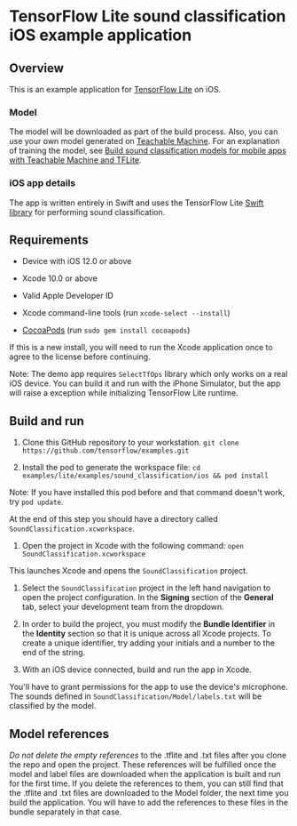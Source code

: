 # TensorFlow Lite sound classification iOS example application

## Overview

This is an example application for [TensorFlow Lite](https://tensorflow.org/lite)
on iOS.

### Model

The model will be downloaded as part of the build process. Also, you can use
your own model generated on
[Teachable Machine](https://teachablemachine.withgoogle.com/train/audio). For an
explanation of training the model, see [Build sound classification models for
mobile apps with Teachable Machine and
TFLite](https://blog.tensorflow.org/2020/12/build-sound-classification-models-for-mobile-apps-with-teachable-machine-and-tflite.html).

### iOS app details

The app is written entirely in Swift and uses the TensorFlow Lite
[Swift library](https://github.com/tensorflow/tensorflow/tree/master/tensorflow/lite/experimental/swift)
for performing sound classification.

## Requirements

*   Device with iOS 12.0 or above

*   Xcode 10.0 or above

*   Valid Apple Developer ID

*   Xcode command-line tools (run `xcode-select --install`)

*   [CocoaPods](https://cocoapods.org/) (run `sudo gem install cocoapods`)

If this is a new install, you will need to run the Xcode application once to
agree to the license before continuing.

Note:
The demo app requires `SelectTfOps` library which only works on a real iOS
device. You can build it and run with the iPhone Simulator, but the app will
raise a exception while initializing TensorFlow Lite runtime.

## Build and run

1.  Clone this GitHub repository to your workstation. `git clone
    https://github.com/tensorflow/examples.git`

2.  Install the pod to generate the workspace file: `cd
    examples/lite/examples/sound_classification/ios && pod install`

Note: If you have installed this pod before and that command doesn't work, try
`pod update`.

At the end of this step you should have a directory called
`SoundClassification.xcworkspace`.

1.  Open the project in Xcode with the following command: `open
    SoundClassification.xcworkspace`

This launches Xcode and opens the `SoundClassification` project.

1.  Select the `SoundClassification` project in the left hand navigation to open
    the project configuration. In the **Signing** section of the **General**
    tab, select your development team from the dropdown.

2.  In order to build the project, you must modify the **Bundle Identifier** in
    the **Identity** section so that it is unique across all Xcode projects. To
    create a unique identifier, try adding your initials and a number to the end
    of the string.

3.  With an iOS device connected, build and run the app in Xcode.

You'll have to grant permissions for the app to use the device's microphone. The sounds defined in `SoundClassification/Model/labels.txt` will be classified by the model.

## Model references
_Do not delete the empty references_ to the .tflite and .txt files after you
clone the repo and open the project. These references will be fulfilled once the
model and label files are downloaded when the application is built and run for
the first time. If you delete the references to them, you can still find that
the .tflite and .txt files are downloaded to the Model folder, the next time you
build the application. You will have to add the references to these files in the
bundle separately in that case.
